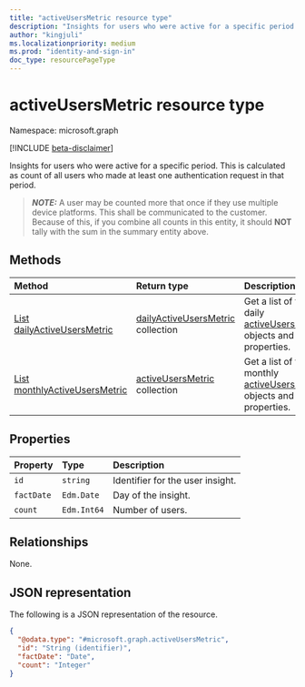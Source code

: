 ```yaml
---
title: "activeUsersMetric resource type"
description: "Insights for users who were active for a specific period. This is calculated as count of all users who made at least one authentication request in that period."
author: "kingjuli"
ms.localizationpriority: medium
ms.prod: "identity-and-sign-in"
doc_type: resourcePageType
---
```


# activeUsersMetric resource type

Namespace: microsoft.graph

[!INCLUDE [beta-disclaimer](../../includes/beta-disclaimer.md)]

Insights for users who were active for a specific period. This is calculated as count of all users who made at least one authentication request in that period.

> **_NOTE:_**
> A user may be counted more that once if they use multiple device platforms. This shall be communicated to the customer.
> Because of this, if you combine all counts in this entity, it should **NOT** tally with the sum in the summary entity above.

## Methods
|Method|Return type|Description|
|:---|:---|:---|
|[List dailyActiveUsersMetric](../api/dailyuserinsightmetricsroot-list-activeusers.md)|[dailyActiveUsersMetric](../resources/activeusersmetric.md) collection|Get a list of the daily [activeUsersMetric](../resources/activeusersmetric.md) objects and their properties.|
|[List monthlyActiveUsersMetric](../api/monthlyuserinsightsmetricsroot-list-activeusers.md)|[activeUsersMetric](../resources/activeusersmetric.md) collection|Get a list of the monthly [activeUsersMetric](../resources/activeusersmetric.md) objects and their properties.|


## Properties
|Property|Type|Description|
|:---|:---|:---|
| `id`       | `string`    | Identifier for the user insight. |
| `factDate` | `Edm.Date`  | Day of the insight.              |
| `count`    | `Edm.Int64` | Number of users.                 |

## Relationships
None.

## JSON representation
The following is a JSON representation of the resource.
<!-- {
  "blockType": "resource",
  "keyProperty": "id",
  "@odata.type": "microsoft.graph.activeUsersMetric",
  "openType": false
}
-->
``` json
{
  "@odata.type": "#microsoft.graph.activeUsersMetric",
  "id": "String (identifier)",
  "factDate": "Date",
  "count": "Integer"
}
```

